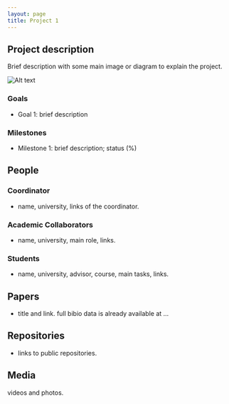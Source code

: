 ```yaml
---
layout: page
title: Project 1
---
```


## Project description

Brief description with some main image or diagram to explain the project.

![Alt text](./proj-template.jpg?raw=true "Project diagram")

### Goals

 - Goal 1: brief description

### Milestones

 - Milestone 1: brief description; status (%)


## People

### Coordinator

 - name, university, links of the coordinator.

### Academic Collaborators

 - name, university, main role, links.

### Students

 - name, university, advisor, course, main tasks, links.

## Papers

 - title and link. full bibio data is already available at ...

## Repositories

 - links to public repositories.

## Media 

videos and photos.

